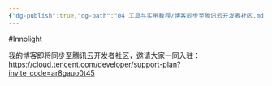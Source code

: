 ```yaml
---
{"dg-publish":true,"dg-path":"04 工具与实用教程/博客同步至腾讯云开发者社区.md","permalink":"/04 工具与实用教程/博客同步至腾讯云开发者社区/","created":"2025-09-09T10:05:07.590+08:00","updated":"2025-09-09T10:05:45.173+08:00"}
---
```


#Innolight

我的博客即将同步至腾讯云开发者社区，邀请大家一同入驻：https://cloud.tencent.com/developer/support-plan?invite_code=ar8gauo0t45